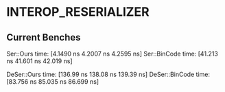 # INTEROP_RESERIALIZER

## Current Benches

Ser::Ours               time:   [4.1490 ns 4.2007 ns 4.2595 ns]
Ser::BinCode            time:   [41.213 ns 41.601 ns 42.019 ns]

DeSer::Ours             time:   [136.99 ns 138.08 ns 139.39 ns]
DeSer::BinCode          time:   [83.756 ns 85.035 ns 86.699 ns]

